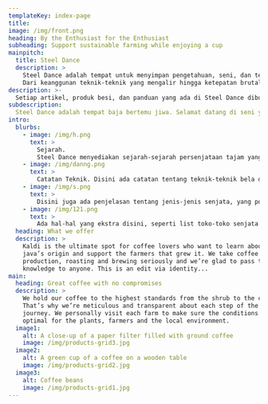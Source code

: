 ```yaml
---
templateKey: index-page
title: 
image: /img/front.png
heading: By the Enthusiast for the Enthusiast
subheading: Support sustainable farming while enjoying a cup
mainpitch:
  title: Steel Dance
  description: >
    Steel Dance adalah tempat untuk menyimpan pengetahuan, seni, dan teknik yang didedikasikan untuk seni bertarung pedang yang tak lekang oleh waktu. Apakah Anda seorang praktisi, sejarawan, seniman bela diri, atau sekadar terpesona oleh keanggunan baja, Steel Dance menyatukan kearifan kuno dan praktik modern.
    Dari keanggunan teknik-teknik yang mengalir hingga ketepatan brutal pertarungan pedang panjang, kami menjelajahi seni di balik ketajaman.
description: >-
  Setiap artikel, produk besi, dan panduan yang ada di Steel Dance dibuat oleh orang-orang yang mencintai hal-hal tentang pedang—pejuang, sejarawan, pandai besi, dan peneliti nakal yang telah menghabiskan waktu yang mereka punya dalam perjuangan. Kami di sini bukan untuk memberi kuliah—kami di sini untuk berbagi, beradu argumen, dan tumbuh bersama.
subdescription: 
  Steel Dance adalah tempat baja bertemu jiwa. Selamat datang di seni yang bergerak.
intro:
  blurbs:
    - image: /img/h.png
      text: >
        Sejarah.
        Steel Dance menyediakan sejarah-sejarah persenjataan tajam yang komprehensif, luas, dan mudah dipahami.
    - image: /img/danng.png
      text: >
        Catatan Teknik. Disini ada catatan tentang teknik-teknik bela diri menggunakan senjata besi, dari hal yang kecil seperti pisau sampai yang berat seperti Zweihander.
    - image: /img/s.png
      text: >
        Disini juga ada penjelasan tentang jenis-jenis senjata, yang populer maupun yang niche yang ada di seluruh sejarah- untuk anda yang ingin mengetahui tentang hal-hal yang menarik tentang senjata besi.
    - image: /img/121.png
      text: >
        Ada hal-hal yang ekstra disini, seperti list toko-toko senjata terbaik dan para kreator konten yang membahas tentang senjata besi.
  heading: What we offer
  description: >
    Kaldi is the ultimate spot for coffee lovers who want to learn about their
    java’s origin and support the farmers that grew it. We take coffee
    production, roasting and brewing seriously and we’re glad to pass that
    knowledge to anyone. This is an edit via identity...
main:
  heading: Great coffee with no compromises
  description: >
    We hold our coffee to the highest standards from the shrub to the cup.
    That’s why we’re meticulous and transparent about each step of the coffee’s
    journey. We personally visit each farm to make sure the conditions are
    optimal for the plants, farmers and the local environment.
  image1:
    alt: A close-up of a paper filter filled with ground coffee
    image: /img/products-grid3.jpg
  image2:
    alt: A green cup of a coffee on a wooden table
    image: /img/products-grid2.jpg
  image3:
    alt: Coffee beans
    image: /img/products-grid1.jpg
---
```


